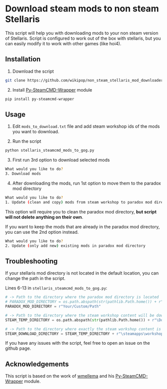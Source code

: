 # Download steam mods to non steam Stellaris

This script will help you with downloading mods to your non steam version of Stellaris.
Script is configured to work out of the box with stellaris, but you can easily modify it to work with other games (like hoi4).

## Installation
1. Download the script
```bash
git clone https://github.com/wikipop/non_steam_stellaris_mod_downloader.git
```

2. Install [Py-SteamCMD-Wrapper](https://github.com/wmellema/Py-SteamCMD-Wrapper) module
```bash
pip install py-steamcmd-wrapper
```

## Usage
1. Edit `mods_to_download.txt` file and add steam workshop ids of the mods you want to download.

2. Run the script
```bash
python stellaris_steamcmd_mods_to_gog.py
```

3. First run 3rd option to download selected mods
```bash
What would you like to do?
3. Download mods
```

4. After downloading the mods, run 1st option to move them to the paradox mod directory
```bash
What would you like to do?
1. Update (clean and copy) mods from steam workshop to paradox mod directory
```

This option will require you to clean the paradox mod directory, **but script will not delete anything on their own**. 

If you want to keep the mods that are already in the paradox mod directory, you can use the 2nd option instead.

```bash
What would you like to do?
2. Update (only add new) existing mods in paradox mod directory
```

## Troubleshooting
If your stellaris mod directory is not located in the default location, you can change the path in the script.

Lines 6-13 in `stellaris_steamcmd_mods_to_gog.py`:
```python
# -> Path to the directory where the paradox mod directory is located
# PARADOX_MOD_DIRECTORY = os.path.abspath(str(pathlib.Path.home()) + r"\Documents\Paradox Interactive\Stellaris\mod")
PARADOX_MOD_DIRECTORY = r"Your/Custom/Path"

# -> Path to the directory where the steam workshop content will be downloaded
STEAM_TEMP_DIRECTORY = os.path.abspath(str(pathlib.Path.home()) + r"\Downloads\stellaris_mod_temp")

# -> Path to the directory where exactly the steam workshop content is stored
STEAM_DOWNLOAD_DIRECTORY = STEAM_TEMP_DIRECTORY + r"\steamapps\workshop\content\281990"
```

If you have any issues with the script, feel free to open an issue on the github page.

## Acknowledgements

This script is based on the work of [wmellema](https://github.com/wmellema) and his [Py-SteamCMD-Wrapper](https://github.com/wmellema/Py-SteamCMD-Wrapper) module.